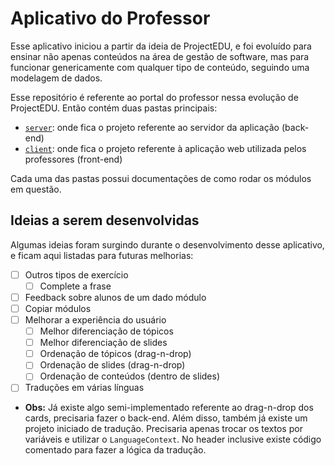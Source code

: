 # Aplicativo do Professor

Esse aplicativo iniciou a partir da ideia de ProjectEDU, e foi evoluído para ensinar não apenas conteúdos na área de gestão de software, mas para funcionar genericamente com qualquer tipo de conteúdo, seguindo uma modelagem de dados.

Esse repositório é referente ao portal do professor nessa evolução de ProjectEDU. Então contém duas pastas principais:

- [`server`](./server): onde fica o projeto referente ao servidor da aplicação (back-end)
- [`client`](./client): onde fica o projeto referente à aplicação web utilizada pelos professores (front-end)

Cada uma das pastas possui documentações de como rodar os módulos em questão.

## Ideias a serem desenvolvidas
Algumas ideias foram surgindo durante o desenvolvimento desse aplicativo, e ficam aqui listadas para futuras melhorias:

- [ ] Outros tipos de exercício
    - [ ] Complete a frase
- [ ] Feedback sobre alunos de um dado módulo
- [ ] Copiar módulos
- [ ] Melhorar a experiência do usuário
    - [ ] Melhor diferenciação de tópicos
    - [ ] Melhor diferenciação de slides
    - [ ] Ordenação de tópicos (drag-n-drop)
    - [ ] Ordenação de slides (drag-n-drop)
    - [ ] Ordenação de conteúdos (dentro de slides)
- [ ] Traduções em várias línguas

* **Obs:** Já existe algo semi-implementado referente ao drag-n-drop dos cards, precisaria fazer o back-end. Além disso, também já existe um projeto iniciado de tradução. Precisaria apenas trocar os textos por variáveis e utilizar o `LanguageContext`. No header inclusive existe código comentado para fazer a lógica da tradução.